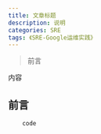```yaml
---
title: 文章标题
description: 说明
categories: SRE
tags: 《SRE-Google运维实践》 
---
```


> 前言

<!-- more -->

内容

## 前言

``` sh 
    code
```


